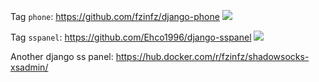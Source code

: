Tag `phone`: https://github.com/fzinfz/django-phone [![](https://images.microbadger.com/badges/image/fzinfz/django:phone.svg)](https://microbadger.com/images/fzinfz/django:pone "Get your own image badge on microbadger.com")

Tag `sspanel`: https://github.com/Ehco1996/django-sspanel [![](https://images.microbadger.com/badges/image/fzinfz/django:sspanel.svg)](https://microbadger.com/images/fzinfz/django:sspanel "Get your own image badge on microbadger.com")   

Another django ss panel: https://hub.docker.com/r/fzinfz/shadowsocks-xsadmin/
